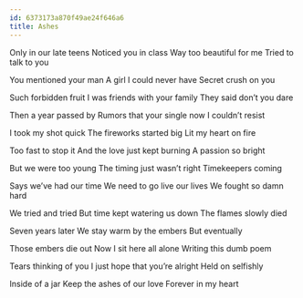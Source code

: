 ```yaml
---
id: 6373173a870f49ae24f646a6
title: Ashes
---
```


Only in our late teens
Noticed you in class 
Way too beautiful for me 
Tried to talk to you 
<!--more-->

You mentioned your man 
A girl I could never have 
Secret crush on you 

Such forbidden fruit 
I was friends with your family 
They said don’t you dare 

Then a year passed by 
Rumors that your single now 
I couldn’t resist 

I took my shot quick 
The fireworks started big
Lit my heart on fire 

Too fast to stop it 
And the love just kept burning
A passion so bright 

But we were too young 
The timing just wasn’t right 
Timekeepers coming 

Says we’ve had our time 
We need to go live our lives 
We fought so damn hard 

We tried and tried 
But time kept watering us down 
The flames slowly died

Seven years later 
We stay warm by the embers 
But eventually 

Those embers die out 
Now I sit here all alone 
Writing this dumb poem 

Tears thinking of you 
I just hope that you’re alright 
Held on selfishly 

Inside of a jar
Keep the ashes of our love 
Forever in my heart 
